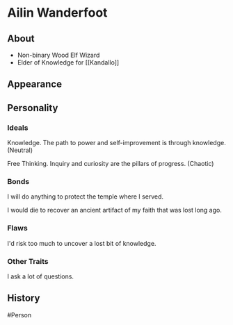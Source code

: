 # Ailin Wanderfoot
## About
- Non-binary Wood Elf Wizard
- Elder of Knowledge for [[Kandallo]]

## Appearance


## Personality
### Ideals
Knowledge. The path to power and self-improvement is through knowledge. (Neutral)

Free Thinking. Inquiry and curiosity are the pillars of progress. (Chaotic)

### Bonds
I will do anything to protect the temple where I served.

I would die to recover an ancient artifact of my faith that was lost long ago.

### Flaws
I'd risk too much to uncover a lost bit of knowledge.

### Other Traits
I ask a lot of questions.

## History


#Person